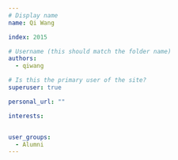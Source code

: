 ```yaml
---
# Display name
name: Qi Wang

index: 2015

# Username (this should match the folder name)
authors:
  - qiwang

# Is this the primary user of the site?
superuser: true

personal_url: ""

interests:


user_groups:
  - Alumni
---
```

